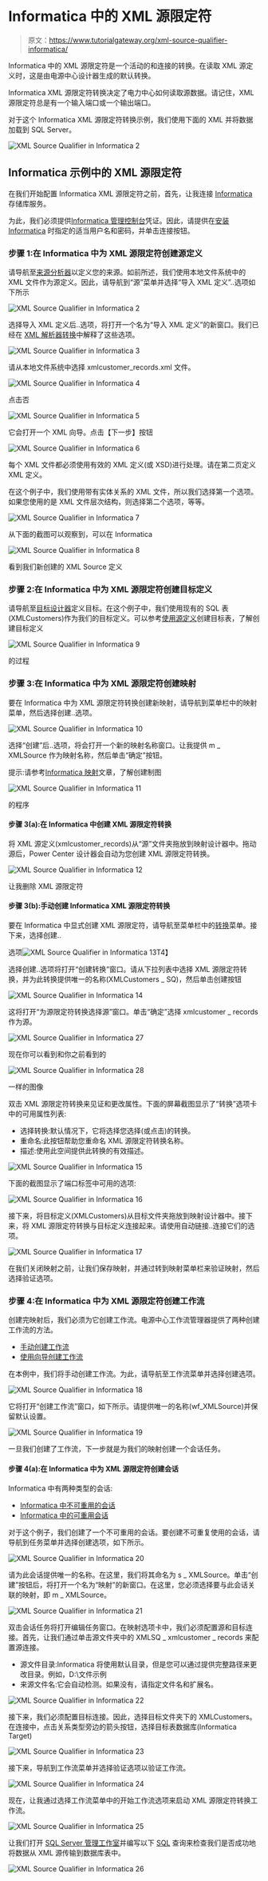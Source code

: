 # Informatica 中的 XML 源限定符

> 原文：<https://www.tutorialgateway.org/xml-source-qualifier-informatica/>

Informatica 中的 XML 源限定符是一个活动的和连接的转换。在读取 XML 源定义时，这是由电源中心设计器生成的默认转换。

Informatica XML 源限定符转换决定了电力中心如何读取源数据。请记住，XML 源限定符总是有一个输入端口或一个输出端口。

对于这个 Informatica XML 源限定符转换示例，我们使用下面的 XML 并将数据加载到 SQL Server。

![XML Source Qualifier in Informatica 2](img/a39166f025ce8e5d87a2d2145846c0d8.png)

## Informatica 示例中的 XML 源限定符

在我们开始配置 Informatica XML 源限定符之前，首先，让我连接 [Informatica](https://www.tutorialgateway.org/informatica/) 存储库服务。

为此，我们必须提供[Informatica 管理控制台](https://www.tutorialgateway.org/informatica-admin-console/)凭证。因此，请提供在[安装 Informatica](https://www.tutorialgateway.org/how-to-install-informatica/) 时指定的适当用户名和密码，并单击连接按钮。

### 步骤 1:在 Informatica 中为 XML 源限定符创建源定义

请导航至[来源分析器](https://www.tutorialgateway.org/informatica-source-analyzer/)以定义您的来源。如前所述，我们使用本地文件系统中的 XML 文件作为源定义。因此，请导航到“源”菜单并选择“导入 XML 定义”..选项如下所示

![XML Source Qualifier in Informatica 2](img/a6506c048d96ecff1cfe66d219e8870b.png)

选择导入 XML 定义后..选项，将打开一个名为“导入 XML 定义”的新窗口。我们已经在 [XML 解析器转换](https://www.tutorialgateway.org/xml-parser-transformation-in-informatica/)中解释了这些选项。

![XML Source Qualifier in Informatica 3](img/6ccebc72097519ef371b3362239ce5a4.png)

请从本地文件系统中选择 xmlcustomer_records.xml 文件。

![XML Source Qualifier in Informatica 4](img/a1001a3c612f75588a8139c51946608e.png)

点击否

![XML Source Qualifier in Informatica 5](img/47e94b07c2b323c8f40f5cfa7467fea9.png)

它会打开一个 XML 向导。点击【下一步】按钮

![XML Source Qualifier in Informatica 6](img/e29c66618a38ad60a4a3cc3091c2415b.png)

每个 XML 文件都必须使用有效的 XML 定义(或 XSD)进行处理。请在第二页定义 XML 定义。

在这个例子中，我们使用带有实体关系的 XML 文件，所以我们选择第一个选项。如果您使用的是 XML 文件层次结构，则选择第二个选项，等等。

![XML Source Qualifier in Informatica 7](img/098a3160ff5c5acae2475be24b18806e.png)

从下面的截图可以观察到，可以在 Informatica

![XML Source Qualifier in Informatica 8](img/19a0d3b3918bab3a71b427c6a5c46e69.png)

看到我们新创建的 XML Source 定义

### 步骤 2:在 Informatica 中为 XML 源限定符创建目标定义

请导航至[目标设计器](https://www.tutorialgateway.org/target-designer-in-informatica/)定义目标。在这个例子中，我们使用现有的 SQL 表(XMLCustomers)作为我们的目标定义。可以参考[使用源定义](https://www.tutorialgateway.org/create-informatica-target-table-using-source-definition/)创建目标表，了解创建目标定义

![XML Source Qualifier in Informatica 9](img/33f3407844739be1dab023bd583ab6c8.png)

的过程

### 步骤 3:在 Informatica 中为 XML 源限定符创建映射

要在 Informatica 中为 XML 源限定符转换创建新映射，请导航到菜单栏中的映射菜单，然后选择创建..选项。

![XML Source Qualifier in Informatica 10](img/29cb9463c76e810c6754c9e68924ba2f.png)

选择“创建”后..选项，将会打开一个新的映射名称窗口。让我提供 m _ XMLSource 作为映射名称，然后单击“确定”按钮。

提示:请参考[Informatica 映射](https://www.tutorialgateway.org/informatica-mapping/)文章，了解创建制图

![XML Source Qualifier in Informatica 11](img/903a6fdadfdc2ae537a8bbb7a7fe62c1.png)

的程序

#### 步骤 3(a):在 Informatica 中创建 XML 源限定符转换

将 XML 源定义(xmlcustomer_records)从“源”文件夹拖放到映射设计器中。拖动源后，Power Center 设计器会自动为您创建 XML 源限定符转换。

![XML Source Qualifier in Informatica 12](img/2c373ea62b1f32ddc8a0acfdfb123a66.png)

让我删除 XML 源限定符

#### 步骤 3(b):手动创建 Informatica XML 源限定符转换

要在 Informatica 中显式创建 XML 源限定符，请导航至菜单栏中的[转换](https://www.tutorialgateway.org/informatica-transformations/)菜单。接下来，选择创建..

选项![XML Source Qualifier in Informatica 13](img/d4db0710765acafd1139cf816cbb03d5.png)T4】

选择创建..选项将打开“创建转换”窗口。请从下拉列表中选择 XML 源限定符转换，并为此转换提供唯一的名称(XMLCustomers _ SQ)，然后单击创建按钮

![XML Source Qualifier in Informatica 14](img/f070c34d866732ad4dc905f4baa549c3.png)

这将打开“为源限定符转换选择源”窗口。单击“确定”选择 xmlcustomer _ records 作为源。

![XML Source Qualifier in Informatica 27](img/1f4bf8b80b866e4f6ae1ef1c6aed2405.png)

现在你可以看到和你之前看到的

![XML Source Qualifier in Informatica 28](img/0e0739f68418775b21e6869c5f2cc67d.png)

一样的图像

双击 XML 源限定符转换来见证和更改属性。下面的屏幕截图显示了“转换”选项卡中的可用属性列表:

*   选择转换:默认情况下，它将选择您选择(或点击)的转换。
*   重命名:此按钮帮助您重命名 XML 源限定符转换名称。
*   描述:使用此空间提供此转换的有效描述。

![XML Source Qualifier in Informatica 15](img/a7c26a2c618ec3957268afcf5f6aec75.png)

下面的截图显示了端口标签中可用的选项:

![XML Source Qualifier in Informatica 16](img/bfba939632a40fb54ffeb2b5b188010a.png)

接下来，将目标定义(XMLCustomers)从目标文件夹拖放到映射设计器中。接下来，将 XML 源限定符转换与目标定义连接起来。请使用自动链接..连接它们的选项。

![XML Source Qualifier in Informatica 17](img/e43fa928ee6cc5b7ffbf593a3c4f9049.png)

在我们关闭映射之前，让我们保存映射，并通过转到映射菜单栏来验证映射，然后选择验证选项。

### 步骤 4:在 Informatica 中为 XML 源限定符创建工作流

创建完映射后，我们必须为它创建工作流。电源中心工作流管理器提供了两种创建工作流的方法。

*   [手动创建工作流](https://www.tutorialgateway.org/informatica-workflow/)
*   [使用向导创建工作流](https://www.tutorialgateway.org/informatica-workflow-using-wizard/)

在本例中，我们将手动创建工作流。为此，请导航至工作流菜单并选择创建选项。

![XML Source Qualifier in Informatica 18](img/1c5ca2ef86be3bbe4cbee37f71ddc6cf.png)

它将打开“创建工作流”窗口，如下所示。请提供唯一的名称(wf_XMLSource)并保留默认设置。

![XML Source Qualifier in Informatica 19](img/cca9e76faef686b6aa9632556542e0bb.png)

一旦我们创建了工作流，下一步就是为我们的映射创建一个会话任务。

#### 步骤 4(a):在 Informatica 中为 XML 源限定符创建会话

Informatica 中有两种类型的会话:

*   [Informatica 中不可重用的会话](https://www.tutorialgateway.org/session-in-informatica/)
*   [Informatica 中的可重用会话](https://www.tutorialgateway.org/reusable-session-in-informatica/)

对于这个例子，我们创建了一个不可重用的会话。要创建不可重复使用的会话，请导航到任务菜单并选择创建选项，如下所示。

![XML Source Qualifier in Informatica 20](img/f2c0af994ce0ac45cb2951b4f1bcf216.png)

请为此会话提供唯一的名称。在这里，我们将其命名为 s _ XMLSource。单击“创建”按钮后，将打开一个名为“映射”的新窗口。在这里，您必须选择要与此会话关联的映射，即 m _ XMLSource。

![XML Source Qualifier in Informatica 21](img/704e456d049e150838db35887561c083.png)

双击会话任务将打开编辑任务窗口。在映射选项卡中，我们必须配置源和目标连接。首先，让我们通过单击源文件夹中的 XMLSQ _ xmlcustomer _ records 来配置源连接。

*   源文件目录:Informatica 将使用默认目录，但是您可以通过提供完整路径来更改目录。例如，D:\文件示例
*   来源文件名:它会自动检测。如果没有，请指定文件名和扩展名。

![XML Source Qualifier in Informatica 22](img/278b57d485bba1a0587bf3495b7cc876.png)

接下来，我们必须配置目标连接。因此，选择目标文件夹下的 XMLCustomers。在连接中，点击关系类型旁边的箭头按钮，选择目标表数据库(Informatica Target)

![XML Source Qualifier in Informatica 23](img/bd47e520d2e0c331932969a01ee8de76.png)

接下来，导航到工作流菜单并选择验证选项以验证工作流。

![XML Source Qualifier in Informatica 24](img/0bf3b0706cef2ec05e992ae8bb614af9.png)

现在，让我通过选择工作流菜单中的开始工作流选项来启动 XML 源限定符转换工作流。

![XML Source Qualifier in Informatica 25](img/914299ee6db305872cc04dd1c76dab51.png)

让我们打开 [SQL Server 管理工作室](https://www.tutorialgateway.org/sql-server-management-studio/)并编写以下 [SQL](https://www.tutorialgateway.org/sql/) 查询来检查我们是否成功地将数据从 XML 源传输到数据库表中。

![XML Source Qualifier in Informatica 26](img/37fb95e9797360ea444c799871467e1c.png)